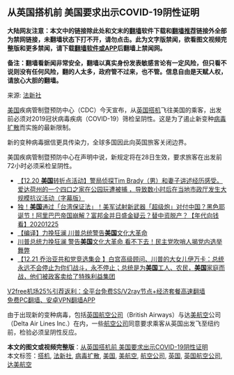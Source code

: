  <h2>从英国搭机前 美国要求出示COVID-19阴性证明</h2> <p class="notice"><b>大陆网友注意：本文中的链接除此处和文末的<a href="https://github.com/bannedbook/fanqiang" >翻墙</a>软件下载和<a href="https://github.com/killgcd/justmysocks/blob/master/README.md">翻墙推荐</a>链接外全部为禁网链接，未翻墙状态下打不开，请勿点击。此为文字版禁闻，欲看图文视频完整版和更多禁闻，请下载<a href="https://github.com/bannedbook/fanqiang">翻墙软件或APP</a>后翻墙上禁闻网。</p><p>备注：翻墙看新闻非常安全，翻墙以真实身份发表敏感言论有一定风险，但只看不说则没有任何风险，翻的人太多，政府管不过来，也不管。信息自由是天赋人权，请放心大胆的翻墙。</b></p>  <div class="entry"> <p>来源:&nbsp;<a href="https://www.bannedbook.org/bnews/tag/%e6%b3%95%e6%96%b0%e7%a4%be/" class="st_tag internal_tag" rel="tag" title="标签 法新社 下的日志">法新社</a>                          </p> <p><a href="https://www.bannedbook.org/bnews/tag/%e7%be%8e%e5%9b%bd/" class="st_tag internal_tag" rel="tag" title="标签 美国 下的日志">美国</a>疾病管制暨预防中心（CDC）今天宣布，从<a href="https://www.bannedbook.org/bnews/tag/%e8%8b%b1%e5%9b%bd/" class="st_tag internal_tag" rel="tag" title="标签 英国 下的日志">英国</a><a href="https://www.bannedbook.org/bnews/tag/%E6%90%AD%E6%9C%BA/" class="st_tag internal_tag" rel="tag" title="标签 搭机 下的日志">搭机</a>飞往美国的乘客，出发前必须对2019冠状病毒疾病（COVID-19）筛检呈阴性。这是为了遏止新变种<a href="https://www.bannedbook.org/bnews/tag/%E7%97%85%E6%AF%92%E6%89%A9%E6%95%A3/" class="st_tag internal_tag" rel="tag" title="标签 病毒扩散 下的日志">病毒扩散</a>而实施的最新限制。</p> <p>新的变种病毒据信更具传染力，全球多国因此向英国旅客关闭边界。</p>  <p>美国疾病管制暨预防中心在声明中说，新规定将在28日生效，要求旅客在出发前72小时必须采检呈阴性。</p> <ul class='op-related-articles' title='相关阅读'> <li><a href='https://www.bannedbook.org/bnews/bannedvideo/20201225/1454925.html' target='_blank'>【12.20 <b>美国</b>转折点活动】警局侦探Tim Brady（男）和妻子讲述经历感受。爱达荷州的一个四口之家在公园玩遭被捕 ，导致数小时后在当地市政厅发生大规模抗议活动（字幕版）</a></li> <li><a href='https://www.bannedbook.org/bnews/taiwannews/20201225/1454924.html' target='_blank'>独！<b>美国</b>通过「台湾保证法」！美军试射新武器「超级炮」对付中国？黑色耶诞节！阿里巴巴帝国崩解？富邦金并日盛金疑云？替中资脱产？【年代向钱看】20201225</a></li> <li><a href='https://www.bannedbook.org/bnews/bannedvideo/20201225/1454921.html' target='_blank'>【编译】力挽狂澜 川普总统警告<b>美国</b>文化大革命</a></li> <li><a href='https://www.bannedbook.org/bnews/topimagenews/20201225/1454916.html' target='_blank'>川普总统力挽狂澜 警告<b>美国</b>文化大革命 看不下去！民主党吹哨人揭党内选举舞弊</a></li> <li><a href='https://www.bannedbook.org/bnews/bannedvideo/20201225/1454915.html' target='_blank'>【12.21 乔治亚共和党竞选集会 】白宫高级顾问、川普的大女儿伊万卡：总统永远不会停止为你们战斗，永不停止；总统是为<b>美国</b>工人、农民，<b>美国</b>家庭而战，他们被政客卖给了特殊利益集团</a></li> </ul> <p class="texttj"> <a href="https://www.bannedbook.org/forum23/topic22702.html" target="_blank">V2free机场25%引荐返利：全平台免费SS/V2ray节点+经济套餐高速翻墙</a><br/> <a href="https://github.com/bannedbook/fanqiang/wiki/%E7%A6%81%E9%97%BB%E7%BD%91%E5%AE%89%E5%8D%93%E7%BF%BB%E5%A2%99%E6%96%B0%E9%97%BBAPP" target="_blank">免费PC翻墙、安卓VPN翻墙APP</a></p><p>由于出现新的变种病毒，包括<a href="https://www.bannedbook.org/bnews/tag/%E8%8B%B1%E5%9B%BD%E8%88%AA%E7%A9%BA%E5%85%AC%E5%8F%B8/" class="st_tag internal_tag" rel="tag" title="标签 英国航空公司 下的日志">英国航空公司</a>（British Airways）与达<a href="https://www.bannedbook.org/bnews/tag/%E7%BE%8E%E8%88%AA%E7%A9%BA/" class="st_tag internal_tag" rel="tag" title="标签 美航空 下的日志">美航空</a>公司（Delta Air Lines Inc.）在内，一些<a href="https://www.bannedbook.org/bnews/tag/%e8%88%aa%e7%a9%ba%e5%85%ac%e5%8f%b8/" class="st_tag internal_tag" rel="tag" title="标签 航空公司 下的日志">航空公司</a>同意要求乘客从英国出发飞至纽约前，检验必须呈阴性反应。</p><a name='sharetosocial'></a>       <div><b>本文的图文或视频完整版</b>：<a href='https://www.bannedbook.org/bnews/cbnews/20201225/1454938.html'>从英国搭机前 美国要求出示COVID-19阴性证明</a></div>  </div><!--END ENTRY--> <div class="postfooter"> <div>本文标签：<a href="https://www.bannedbook.org/bnews/tag/%E6%90%AD%E6%9C%BA/" rel="tag">搭机</a>, <a href="https://www.bannedbook.org/bnews/tag/%e6%b3%95%e6%96%b0%e7%a4%be/" rel="tag">法新社</a>, <a href="https://www.bannedbook.org/bnews/tag/%E7%97%85%E6%AF%92%E6%89%A9%E6%95%A3/" rel="tag">病毒扩散</a>, <a href="https://www.bannedbook.org/bnews/tag/%e7%be%8e%e5%9b%bd/" rel="tag">美国</a>, <a href="https://www.bannedbook.org/bnews/tag/%E7%BE%8E%E8%88%AA%E7%A9%BA/" rel="tag">美航空</a>, <a href="https://www.bannedbook.org/bnews/tag/%e8%88%aa%e7%a9%ba%e5%85%ac%e5%8f%b8/" rel="tag">航空公司</a>, <a href="https://www.bannedbook.org/bnews/tag/%e8%8b%b1%e5%9b%bd/" rel="tag">英国</a>, <a href="https://www.bannedbook.org/bnews/tag/%E8%8B%B1%E5%9B%BD%E8%88%AA%E7%A9%BA%E5%85%AC%E5%8F%B8/" rel="tag">英国航空公司</a>, <a href="https://www.bannedbook.org/bnews/tag/%E8%BE%BE%E7%BE%8E%E8%88%AA%E7%A9%BA/" rel="tag">达美航空</a></div>  </div><!--END POSTFOOTER--> 